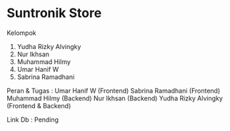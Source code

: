# Suntronik Store

Kelompok
1. Yudha Rizky Alvingky
2. Nur Ikhsan
3. Muhammad Hilmy
4. Umar Hanif W
5. Sabrina Ramadhani

Peran & Tugas :
Umar Hanif W (Frontend)
Sabrina Ramadhani (Frontend)
Muhammad Hilmy (Backend)
Nur Ikhsan (Backend)
Yudha Rizky Alvingky (Frontend & Backend)


Link Db :
Pending
